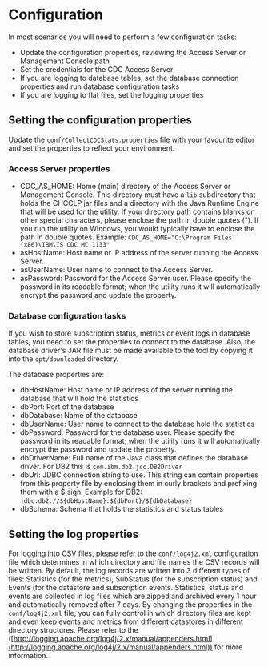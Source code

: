 # Configuration
In most scenarios you will need to perform a few configuration tasks:
- Update the configuration properties, reviewing the Access Server or Management Console path
- Set the credentials for the CDC Access Server
- If you are logging to database tables, set the database connection properties and run database configuration tasks
- If you are logging to flat files, set the logging properties

## Setting the configuration properties
Update the `conf/CollectCDCStats.properties` file with your favourite editor and set the properties to reflect your environment.

### Access Server properties
* CDC\_AS\_HOME: Home (main) directory of the Access Server or Management Console. This directory must have a `lib` subdirectory that holds the CHCCLP jar files and a directory with the Java Runtime Engine that will be used for the utility. If your directory path contains blanks or other special characters, please enclose the path in double quotes ("). If you run the utility on Windows, you would typically have to enclose the path in double quotes. Example: `CDC_AS_HOME="C:\Program Files (x86)\IBM\IS CDC MC 1133"`
* asHostName: Host name or IP address of the server running the Access Server.
* asUserName: User name to connect to the Access Server.
* asPassword: Password for the Access Server user. Please specify the password in its readable format; when the utility runs it will automatically encrypt the password and update the property.

### Database configuration tasks
If you wish to store subscription status, metrics or event logs in database tables, you need to set the properties to connect to the database. Also, the database driver's JAR file must be made available to the tool by copying it into the `opt/downloaded` directory.

The database properties are:
* dbHostName: Host name or IP address of the server running the database that will hold the statistics
* dbPort: Port of the database
* dbDatabase: Name of the database
* dbUserName: User name to connect to the database hold the statistics
* dbPassword: Password for the database user. Please specify the password in its readable format; when the utility runs it will automatically encrypt the password and update the property.
* dbDriverName: Full name of the Java class that defines the database driver. For DB2 this is `com.ibm.db2.jcc.DB2Driver`
* dbUrl: JDBC connection string to use. This string can contain properties from this property file by enclosing them in curly brackets and prefixing them with a $ sign. Example for DB2: `jdbc:db2://${dbHostName}:${dbPort}/${dbDatabase}`
* dbSchema: Schema that holds the statistics and status tables


## Setting the log properties
For logging into CSV files, please refer to the `conf/log4j2.xml` configuration file which determines in which directory and file names the CSV records will be written. By default, the log records are written into 3 different types of files: Statistics (for the metrics), SubStatus (for the subscription status) and Events (for the datastore and subscription events. Statistics, status and events are collected in log files which are zipped and archived every 1 hour and automatically removed after 7 days. By changing the properties in the `conf/log4j2.xml` file, you can fully control in which directory files are kept and even keep events and metrics from different datastores in different directory structures. Please refer to the ([http://logging.apache.org/log4j/2.x/manual/appenders.html](http://logging.apache.org/log4j/2.x/manual/appenders.html)) for more information.